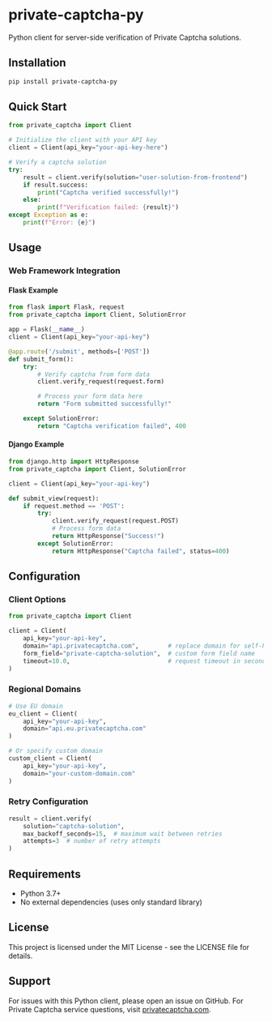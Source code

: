 # private-captcha-py

Python client for server-side verification of Private Captcha solutions.

## Installation

```bash
pip install private-captcha-py
```

## Quick Start

```python
from private_captcha import Client

# Initialize the client with your API key
client = Client(api_key="your-api-key-here")

# Verify a captcha solution
try:
    result = client.verify(solution="user-solution-from-frontend")
    if result.success:
        print("Captcha verified successfully!")
    else:
        print(f"Verification failed: {result}")
except Exception as e:
    print(f"Error: {e}")
```

## Usage

### Web Framework Integration

#### Flask Example

```python
from flask import Flask, request
from private_captcha import Client, SolutionError

app = Flask(__name__)
client = Client(api_key="your-api-key")

@app.route('/submit', methods=['POST'])
def submit_form():
    try:
        # Verify captcha from form data
        client.verify_request(request.form)

        # Process your form data here
        return "Form submitted successfully!"

    except SolutionError:
        return "Captcha verification failed", 400
```

#### Django Example

```python
from django.http import HttpResponse
from private_captcha import Client, SolutionError

client = Client(api_key="your-api-key")

def submit_view(request):
    if request.method == 'POST':
        try:
            client.verify_request(request.POST)
            # Process form data
            return HttpResponse("Success!")
        except SolutionError:
            return HttpResponse("Captcha failed", status=400)
```

## Configuration

### Client Options

```python
from private_captcha import Client

client = Client(
    api_key="your-api-key",
    domain="api.privatecaptcha.com",        # replace domain for self-hosting or EU isolation
    form_field="private-captcha-solution",  # custom form field name
    timeout=10.0,                           # request timeout in seconds
)
```

### Regional Domains

```python
# Use EU domain
eu_client = Client(
    api_key="your-api-key",
    domain="api.eu.privatecaptcha.com"
)

# Or specify custom domain
custom_client = Client(
    api_key="your-api-key", 
    domain="your-custom-domain.com"
)
```

### Retry Configuration

```python
result = client.verify(
    solution="captcha-solution",
    max_backoff_seconds=15,  # maximum wait between retries
    attempts=3  # number of retry attempts
)
```

## Requirements

- Python 3.7+
- No external dependencies (uses only standard library)

## License

This project is licensed under the MIT License - see the LICENSE file for details.

## Support

For issues with this Python client, please open an issue on GitHub.
For Private Captcha service questions, visit [privatecaptcha.com](https://privatecaptcha.com).
